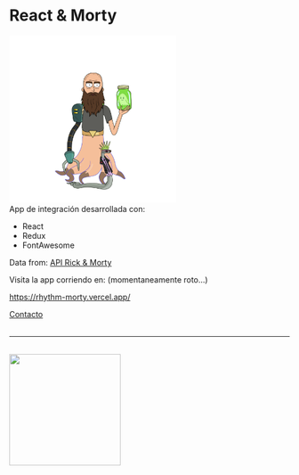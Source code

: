 # React & Morty

<img src="./client/src/assets/images/me.png" width="300" height="300"/>
<br>
App de integración desarrollada con:

- React
- Redux
- FontAwesome

Data from: <a href="https://rickandmortyapi.com/">API Rick & Morty</a>

Visita la app corriendo en: (momentaneamente roto...)

https://rhythm-morty.vercel.app/

<a href="https://www.linkedin.com/in/nicolascalvo73/">Contacto</a>
<br>
<br>

<hr>
<br>
<img src="https://d31uz8lwfmyn8g.cloudfront.net/Assets/logo-henry-white-lg.png" width="200" height="200"/>
